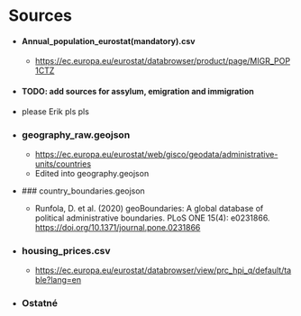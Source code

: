# Sources
- #### Annual_population_eurostat(mandatory).csv
  - https://ec.europa.eu/eurostat/databrowser/product/page/MIGR_POP1CTZ
- #### TODO: add sources for assylum, emigration and immigration
- please Erik pls pls
- ### geography_raw.geojson
  - https://ec.europa.eu/eurostat/web/gisco/geodata/administrative-units/countries
  - Edited into geography.geojson
- ### country_boundaries.geojson
  - Runfola, D. et al. (2020) geoBoundaries: A global database of political administrative boundaries. PLoS ONE 15(4): e0231866. https://doi.org/10.1371/journal.pone.0231866

- ### housing_prices.csv
  - https://ec.europa.eu/eurostat/databrowser/view/prc_hpi_q/default/table?lang=en

- ### Ostatné

